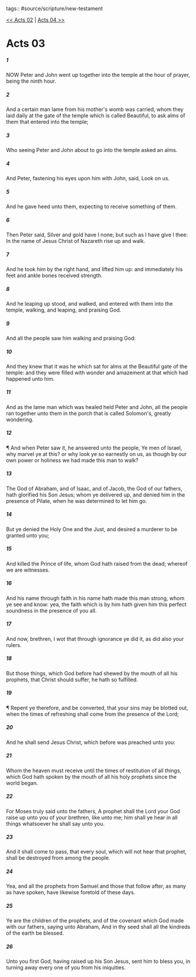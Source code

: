 tags:: #source/scripture/new-testament

[<< Acts 02](new-testament/05_Acts/Acts_02.md) | [Acts 04 >>](new-testament/05_Acts/Acts_04.md)

# Acts 03

##### 1

NOW Peter and John went up together into the temple at the hour of prayer, being the ninth hour.

##### 2

And a certain man lame from his mother's womb was carried, whom they laid daily at the gate of the temple which is called Beautiful, to ask alms of them that entered into the temple;

##### 3

Who seeing Peter and John about to go into the temple asked an alms.

##### 4

And Peter, fastening his eyes upon him with John, said, Look on us.

##### 5

And he gave heed unto them, expecting to receive something of them.

##### 6

Then Peter said, Silver and gold have I none; but such as I have give I thee: In the name of Jesus Christ of Nazareth rise up and walk.

##### 7

And he took him by the right hand, and lifted him up: and immediately his feet and ankle bones received strength.

##### 8

And he leaping up stood, and walked, and entered with them into the temple, walking, and leaping, and praising God.

##### 9

And all the people saw him walking and praising God:

##### 10

And they knew that it was he which sat for alms at the Beautiful gate of the temple: and they were filled with wonder and amazement at that which had happened unto him.

##### 11

And as the lame man which was healed held Peter and John, all the people ran together unto them in the porch that is called Solomon's, greatly wondering.

##### 12

¶ And when Peter saw it, he answered unto the people, Ye men of Israel, why marvel ye at this? or why look ye so earnestly on us, as though by our own power or holiness we had made this man to walk?

##### 13

The God of Abraham, and of Isaac, and of Jacob, the God of our fathers, hath glorified his Son Jesus; whom ye delivered up, and denied him in the presence of Pilate, when he was determined to let him go.

##### 14

But ye denied the Holy One and the Just, and desired a murderer to be granted unto you;

##### 15

And killed the Prince of life, whom God hath raised from the dead; whereof we are witnesses.

##### 16

And his name through faith in his name hath made this man strong, whom ye see and know: yea, the faith which is by him hath given him this perfect soundness in the presence of you all.

##### 17

And now, brethren, I wot that through ignorance ye did it, as did also your rulers.

##### 18

But those things, which God before had shewed by the mouth of all his prophets, that Christ should suffer, he hath so fulfilled.

##### 19

¶ Repent ye therefore, and be converted, that your sins may be blotted out, when the times of refreshing shall come from the presence of the Lord;

##### 20

And he shall send Jesus Christ, which before was preached unto you:

##### 21

Whom the heaven must receive until the times of restitution of all things, which God hath spoken by the mouth of all his holy prophets since the world began.

##### 22

For Moses truly said unto the fathers, A prophet shall the Lord your God raise up unto you of your brethren, like unto me; him shall ye hear in all things whatsoever he shall say unto you.

##### 23

And it shall come to pass, that every soul, which will not hear that prophet, shall be destroyed from among the people.

##### 24

Yea, and all the prophets from Samuel and those that follow after, as many as have spoken, have likewise foretold of these days.

##### 25

Ye are the children of the prophets, and of the covenant which God made with our fathers, saying unto Abraham, And in thy seed shall all the kindreds of the earth be blessed.

##### 26

Unto you first God, having raised up his Son Jesus, sent him to bless you, in turning away every one of you from his iniquities.
